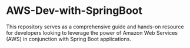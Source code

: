 # AWS-Dev-with-SpringBoot
This repository serves as a comprehensive guide and hands-on resource for developers looking to leverage the power of Amazon Web Services (AWS) in conjunction with Spring Boot applications.
